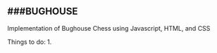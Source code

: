 ###BUGHOUSE
---
Implementation of Bughouse Chess using Javascript, HTML, and CSS

Things to do:
1. 

